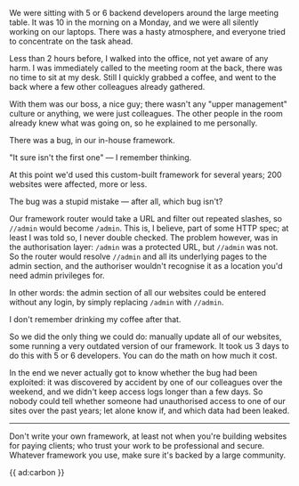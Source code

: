 We were sitting with 5 or 6 backend developers around the large meeting table. It was 10 in the morning on a Monday, and we were all silently working on our laptops. There was a hasty atmosphere, and everyone tried to concentrate on the task ahead.

Less than 2 hours before, I walked into the office, not yet aware of any harm. I was immediately called to the meeting room at the back, there was no time to sit at my desk. Still I quickly grabbed a coffee, and went to the back where a few other colleagues already gathered.

With them was our boss, a nice guy; there wasn't any "upper management" culture or anything, we were just colleagues. The other people in the room already knew what was going on, so he explained to me personally.

There was a bug, in our in-house framework. 

"It sure isn't the first one" — I remember thinking. 

At this point we'd used this custom-built framework for several years; 200 websites were affected, more or less.

The bug was a stupid mistake — after all, which bug isn't? 

Our framework router would take a URL and filter out repeated slashes, so `//admin` would become `/admin`. This is, I believe, part of some HTTP spec; at least I was told so, I never double checked. The problem however, was in the authorisation layer: `/admin` was a protected URL, but `//admin` was not. So the router would resolve `//admin` and all its underlying pages to the admin section, and the authoriser wouldn't recognise it as a location you'd need admin privileges for.

In other words: the admin section of all our websites could be entered without any login, by simply replacing `/admin` with `//admin`.

I don't remember drinking my coffee after that.

So we did the only thing we could do: manually update all of our websites, some running a very outdated version of our framework. It took us 3 days to do this with 5 or 6 developers. You can do the math on how much it cost.

In the end we never actually got to know whether the bug had been exploited: it was discovered by accident by one of our colleagues over the weekend, and we didn't keep access logs longer than a few days. So nobody could tell whether someone had unauthorised access to one of our sites over the past years; let alone know if, and which data had been leaked.

---

Don't write your own framework, at least not when you're building websites for paying clients; who trust your work to be professional and secure. Whatever framework you use, make sure it's backed by a large community. 

{{ ad:carbon }}
